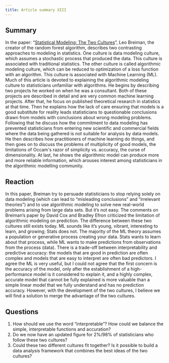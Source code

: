 ```yaml
---
title: Article summary XIII
---
```


## Summary
In the paper: “[Statistical Modeling: The Two Cultures](https://projecteuclid.org/download/pdf_1/euclid.ss/1009213726)”, Leo Breiman, the creator of the random forest algorithm, describes two contrasting approaches to modeling in statistics. One culture is data modeling culture, which assumes a stochastic process that produced the data. This culture is associated with traditional statistics. The other culture is called algorithmic modeling culture, which can be reduced to optimization of a loss function with an algorithm. This culture is associated with Machine Learning (ML). Much of this article is devoted to explaining the algorithmic modeling culture to statisticians unfamiliar with algorithms. He begins by describing two projects he worked on when he was a consultant. Both of these projects are described in detail and are very common machine learning projects. After that, he focus on published theoretical research in statistics at that time. Then he explains how the lack of care ensuring that models is a good substitute for reality leads statisticians to questionable conclusions drawn from models with conclusions about wrong modeling problems. Following that he discuss how the commitment to data modeling has prevented statisticians from entering new scientific and commercial fields where the data being gathered is not suitable for analysis by data models. He then describes how practitioners of machine learning do things, and then goes on to discuss the problems of multiplicity of good models, the limitations of Occam's razor of simplicity vs. accuracy, the curse of dimensionality. At last, he shows the algorithmic model can produce more and more reliable information, which arouses interest among statisticians in the algorithmic modelling community.

## Reaction
In this paper, Breiman try to persuade statisticians to stop relying solely on data modeling (which can lead to “misleading conclusions” and “irrelevant theories”) and to use algorithmic modeling to solve new real-world problems arising from large data sets. But it’s not easy. The comments on Breiman’s paper by David Cox and Bradley Efron criticized the limitation of algorithmic modeling on prediction. The difference between these two cultures still exists today. ML sounds like it’s young, vibrant, interesting to learn, and growing; Stats does not. The majority of the ML theory assumes a population or generative process creating your data. Stats wants to learn about that process, while ML wants to make predictions from observations from the process (data). There is a trade-off between interpretability and predictive accuracy: the models that are good in prediction are often complex and models that are easy to interpret are often bad predictors. I agree the ML is very useful, but I could not agree that the first concern is the accuracy of the model, only after the establishment of a high-performance model is it considered to explain it, and a highly complex, accurate model that cannot be fully explained is more valuable than a simple linear model that we fully understand and has no prediction accuracy. However, with the development of the two cultures, I believe we will find a solution to merge the advantage of the two cultures.

## Questions
1. How should we use the word “interpretable”? How could we balance the simple, interpretable functions and accuration?
2. Do we now have an updated figure for 2%/98% of statisticians who follow these two cultures?
3. Could these two different cultures fit together? Is it possible to build a data analysis framework that combines the best ideas of the two cultures?





